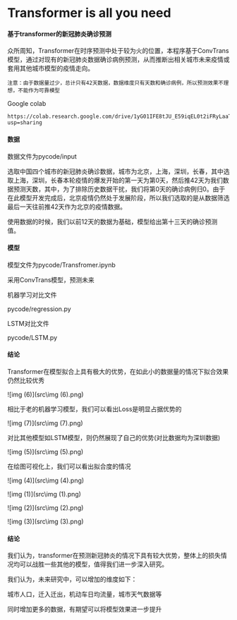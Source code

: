 #  Transformer is all you need
#### 基于transformer的新冠肺炎确诊预测

众所周知，Transformer在时序预测中处于较为火的位置，本程序基于ConvTrans模型，通过对现有的新冠肺炎数据确诊病例预测，从而推断出相关城市未来疫情或套用其他城市模型的疫情走向。

```
注意：由于数据量过少，总计只有42天数据，数据维度只有天数和确诊病例，所以预测效果不理想，不能作为可靠模型
```

Google colab

```
https://colab.research.google.com/drive/1yG01IFE8tJU_E59iqEL0t2iFRyLaaTYA?usp=sharing
```

#### 数据

数据文件为pycode/input

选取中国四个城市的新冠肺炎确诊数据，城市为北京，上海，深圳，长春，其中选取上海，深圳，长春本轮疫情的爆发开始的第一天为第0天，然后推42天为我们数据预测天数，其中，为了排除历史数据干扰，我们将第0天的确诊病例归0。由于在此模型开发完成后，北京疫情仍然处于发展阶段，所以我们选取的是从数据筛选最后一天往前推42天作为北京的疫情数据。

使用数据的时候，我们以前12天的数据为基础，模型给出第十三天的确诊预测值。

#### 模型

模型文件为pycode/Transfromer.ipynb

采用ConvTrans模型，预测未来

机器学习对比文件

pycode/regression.py

LSTM对比文件

pycode/LSTM.py

#### 结论

Transformer在模型拟合上具有极大的优势，在如此小的数据量的情况下拟合效果仍然比较优秀

![img (6)](src\img (6).png)

相比于老的机器学习模型，我们可以看出Loss是明显占据优势的

![img (7)](src\img (7).png)

对比其他模型如LSTM模型，则仍然展现了自己的优势(对比数据均为深圳数据)

![img (5)](src\img (5).png)

在绘图可视化上，我们可以看出拟合度的情况

![img (4)](src\img (4).png)

![img (1)](src\img (1).png)

![img (2)](src\img (2).png)

![img (3)](src\img (3).png)

#### 结论

我们认为，transformer在预测新冠肺炎的情况下具有较大优势，整体上的损失情况均可以战胜一些其他的模型，值得我们进一步深入研究。

我们认为，未来研究中，可以增加的维度如下：

城市人口，迁入迁出，机动车日均流量，城市天气数据等

同时增加更多的数据，有期望可以将模型效果进一步提升

